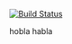 [![Build Status](https://travis-ci.org/baobabKoodaa/ratebeer.png)](https://travis-ci.org/baobabKoodaa/ratebeer)

hobla habla
